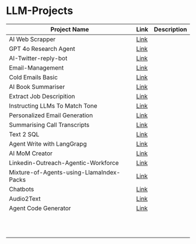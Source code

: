 # LLM-Projects

| Project Name | Link | Description |
| -- | -- | -- |
| AI Web Scrapper | [Link](https://github.com/mcfatbeard57/LLM-Projects/tree/main/AI-Web-Scraper) | |
| GPT 4o Research Agent | [Link](https://github.com/mcfatbeard57/LLM-Projects/tree/main/GPT%204o%20Research%20Agent) | |
| AI-Twitter-reply-bot | [Link](https://github.com/mcfatbeard57/LLM-Projects/tree/main/AI-Twitter-reply-bot) | |
| Email-Management | [Link](https://github.com/mcfatbeard57/LLM-Projects/tree/main/Email-Management-with-CrewAI-LangGraph) | |
| Cold Emails Basic | [Link](https://github.com/mcfatbeard57/LLM-Projects/tree/main/Cold%20Emails) | |
| AI Book Summariser | [Link](https://github.com/mcfatbeard57/LLM-Projects/tree/main/AI%20Book%20Summariser.) | |
| Extract Job Descripition | [Link](https://github.com/mcfatbeard57/LLM-Projects/tree/main/Extract%20Job%20Description) | |
| Instructing LLMs To Match Tone | [Link](https://github.com/mcfatbeard57/LLM-Projects/tree/main/Instructing%20LLMs%20To%20Match%20Tone) | |
| Personalized Email Generation | [Link](https://github.com/mcfatbeard57/LLM-Projects/tree/main/Personalized%20Email%20Generation) | |
| Summarising Call Transcripts | [Link](https://github.com/mcfatbeard57/LLM-Projects/tree/main/Summarising%20Call%20Transcripts) | |
| Text 2 SQL | [Link](https://github.com/mcfatbeard57/LLM-Projects/tree/main/Text%20to%20SQL) | |
| Agent Write with LangGrapg | [Link](https://github.com/mcfatbeard57/LLM-Projects/tree/main/Agent%20Write%20with%20LangGraph) | |
| AI MoM Creator | [Link](https://github.com/mcfatbeard57/LLM-Projects/tree/main/AI-MoM-creator) | |
| Linkedin-Outreach-Agentic-Workforce | [Link](https://github.com/mcfatbeard57/LLM-Projects/tree/main/Linkedin-Outreach-Agentic-Workforce) | |
| Mixture-of-Agents-using-LlamaIndex-Packs | [Link](https://github.com/mcfatbeard57/LLM-Projects/tree/main/Mixture-of-Agents-using-LlamaIndex-Packs) | |
| Chatbots | [Link](https://github.com/mcfatbeard57/LLM-Projects/tree/main/Chatbots) | |
| Audio2Text | [Link](https://github.com/mcfatbeard57/LLM-Projects/tree/main/Audio2Text) | |
| Agent Code Generator | [Link](https://github.com/mcfatbeard57/LLM-Projects/tree/main/Agent-Code-Generator) | |
| |  | |
| |  | |
| |  | |
| |  | |
| |  | |
| |  | |
| |  | |
| |  | |
| |  | |
| |  | |
| |  | |




